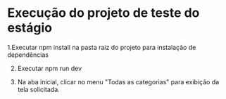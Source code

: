 # Execução do projeto de teste do estágio

1.Executar npm install na pasta raiz do projeto para instalação de dependências

2. Executar npm run dev

3. Na aba inicial, clicar no menu "Todas as categorias" para exibição da tela solicitada.

